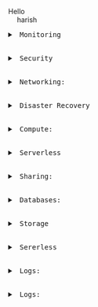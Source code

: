 Hello  
&emsp; harish

<pre>
<details>
<summary> Monitoring </summary>
  AWS CloudTrail:
    Continuously log your AWS account activity
    Compliance aid, Data exfiltration, Operational issue troubleshooting, Security analysis
</details>

<details>
<summary> Security </summary>
IAM:
  Securely manage access to AWS services and resources per AWS account.
  Access Managements
    Users
    Groups
    Polices
    Roles
    MFA
    CloudShell
  Access Reports
    Security Tools
    IAM Acces Advisor
    Reports
Certificate Manager:
  A service that provides a highly available private CA without the upfront investment and ongoing maintenance costs of operating your own private CA.
Key Management Service(KMS)
  A service that helps you create and manage keys and control the use of encryption across a wide range of AWS services and in your applications.
  Easily create keys and control encryption across AWS and beyond
  Centralized key management, Encryption for all your applications, Built-in auditing, Secure, Compliance
Organizations:
  AWS Organizations is a service that enables you to centrally manage billing, control access, compliance, security and share resources across your AWS accounts.
  Centrally manage and govern your environment as you scale your AWS resources.
  A service that helps you to provision, manage, and deploy public and private SSL/TLS certificates for use with AWS services and your internal connected resources.
Security Hub
  Manage your compliance and security.
Amazon GuardDuty
  Threat detection and continuous monitoring of your AWS Accounts.
  Intelligent threat protection for accounts and workloads
  Analyze VPC Flow logs, AWS CloudTrail management event logs, DNS query logs, AWS CloudTrail S3 data event logs, and Kubernetes (EKS) audit logs to generate security findings.
  Protect your compute workloads
    Detect when your EC2 instance are used to mine cryptocurrency or communicate with IP addresses and domains associated with known malicious actors.
  Protect your AWS credential
    Detect when your AWS credentials are used in a suspicious way, such as from IP addresses associated with known malicious actors, or in an a way that deviates from their expected behavior.
  Protect your data stored in Amazon S3 buckets
    Detect when data stored in your Amazon S3 buckets is accessed in a highly suspicious manner, such as when an unusual volume of objects are retrieved form an unusual location
Amazon Inspector:
  automated and continual vulnerability management at scale
  Assess, audit, and evaluate the configurations of your AWS resources.
  Automated and continual vulnerability management at scale
Amazon Macie
  Macie helps you discover and analyze sensitive data in S3 at scale, including personal identifiable information (PII) such as names, addresses, and credit card numbers.
  Continually strengthen your data security posture
  Discover sensitive data across your Amazon S3 environment to enable visibility and automated remediation of data security risks.
  Discover sensitive data for compliance
    Schedule data analysis on a one-time, daily, weekly, or monthly basis to ensure sensitive data is discovered and protected.
  Detect and protect sensitive data during migration to AWS
    Use Macie during data ingestion to determine if sensitive data has been appropriately protected.
  Increase visibility into where your most business-critical data exist in Amazon S3.
    Use Macie to automatically and continually evaluate all your sensitive data stored in S3 buckets.
Amazon Detective
  Investigate potential security issues or suspicious activities
  Analyze, investigate, and quickly identify the root cause of potential security issues or suspicious activities. Amazon Detective is directly integrated with GuardDuty making it easy to kickstart incident investigations when a threat is detected.
AWS Security Hub
  Automate security checks, manage security findings, and identify the highest priority security issues across your AWS environment. If enabled, All GuardDuty findings are automatically sent to AWS Security Hub.
Trusted Advisor:
  Cost optimization, Performance, Security, Fault tolerance, Service limits
AWS Shield:
  Managed DDoS protection service
AWS WAF:
  Protect your web applications from common web exploits Global 
</details>

<details>
<summary> Networking: </summary>
VPC:
  VPC endpoint to access Amazon SQS
  An internet gateway is a horizontally scaled, redundant, and highly available VPC component that allows communication between instances in your VPC and the internet
  AWS Site-to-Site VPN (aka VPN Connection) enables you to securely connect your on-premises network or branch office site to your Amazon Virtual Private Cloud (Amazon VPC).
  You can use a network address translation (NAT) instance in a public subnet in your VPC to enable instances in the private subnet to initiate outbound IPv4 traffic to the Internet or other AWS services, but prevent the instances from receiving inbound traffic initiated by someone on the Internet
VPN CloudHub
  If you have multiple AWS Site-to-Site VPN connections, you can provide secure communication between sites using the AWS VPN CloudHub
  This enables your remote sites to communicate with each other, and not just with the VPC.
Network ACLs: 
  A network access control list (ACL) is an optional layer of security for your VPC that acts as a firewall for controlling traffic in and out of one or more subnets
Security group
  A security group acts as a virtual firewall that controls the traffic for one or more instances.)
VPCs: 
  Amazon Virtual Private Cloud (Amazon VPC) enables you to launch AWS resources into a virtual network that you've defined.
Subnets:
  A subnet is a range of IP addresses in your VPC. After creating a VPC, you can add one or more subnets in each Availability Zone.
Route tables: 
  A route table contains a set of rules, called routes, that are used to determine where network traffic from your subnet or gateway is directed.
Internet gateways: 
  An internet gateway is a horizontally scaled, redundant, and highly available VPC component that enables communication between your VPC and the internet.
Egress only internet gateways: 
  An egress-only internet gateway is for use with IPv6 traffic only. To enable outbound-only internet communication over IPv4, use a NAT gateway instead.
DHCP option sets: 
  The Dynamic Host Configuration Protocol (DHCP) provides a standard for passing configuration information to hosts on a TCP/IP network.
Elastic IP addresses: 
  An Elastic IP address is a static IPv4 address designed for dynamic cloud computing
VPC endpoints: 
  A VPC endpoint enables connections between a virtual private cloud (VPC) and supported services, without requiring that you use an internet gateway, NAT device, VPN connection, or AWS Direct Connect connection. Therefore, your VPC is not exposed to the public internet.
VPC endpoint services: 
  You can create your own application in your VPC and configure it as an AWS PrivateLink-powered service (referred to as an endpoint service). Other AWS principals can create a connection from their VPC to your endpoint service using an interface VPC endpoint or a Gateway Load Balancer endpoint, depending on the type of service
NAT gateways: 
  You can use a network address translation (NAT) gateway to enable instances in a private subnet to connect to services outside your VPC but prevent such external services from initiating a connection with those instances. There are two types of NAT gateways: public and private.
  A public NAT gateway enables instances in private subnets to connect to the internet but prevents them from receiving unsolicited inbound connections from the internet. You should associate an elastic IP address with a public NAT gateway and attach an internet gateway to the VPC containing it.
  A private NAT gateway enables instances in private subnets to connect to other VPCs or your on-premises network but prevents any unsolicited inbound connections from outside your VPC. You can route traffic from the NAT gateway through a transit gateway or a virtual private gateway.
  
</details>

<details>
<summary> Disaster Recovery </summary>
</details>

<details>
<summary> Compute: </summary>
<h4>EC2</h4>
  <b>Instances:</b>
    EC2: connect (EC2 connect,session manager, ssh client, EC2 serial console), Roles, EFS or FSx Support within subnet for EFS or FSx /mnt/efs/fs1/
    Spot, Reserved, Dedicated, saving plan, scheduled, capacity reservation
    types: General purpose(M7g,T4g), Memory Optimised(R7g, X2gd), compute optimized (C7g), Storage Optimized(I4g, D3), accelarated Computing(P4, DL1, G5g), HPC Optimized(HPC7g) 
    Free Tier: Time:720hrs, Type:t2micro or t3 micro, EBS: 30GB, IO's: 1milllion, snapshot: 1GB, Bandwidth Internet: 100GB
    Template
  <b>Placement Groups:</b>
	Partition – 
		spreads your instances across logical partitions such that groups of instances in one partition do not share the underlying hardware with groups of instances in different partitions
		This strategy is typically used by large distributed and replicated workloads, such as Hadoop, Cassandra, and Kafk
	Cluster – 
		packs instances close together inside an Availability Zone. This strategy enables workloads to achieve the low-latency network performance necessary for tightly-coupled node-to-node communication that is typical of HPC applications.
	Spread – 
		strictly places a small group of instances across distinct underlying hardware to reduce correlated failures
		
  <b>Images:</b>
    AMI
    EC2 image builder (docker image, Amazon image)
  <b>EBS:</b>
    Volumes
    snapshots
    Life cycle manager (Create, delete, retension, copy of snapshots and AMI)
  <b>Network & Security:</b>
    SG
    EIP
    Placement Groups: cluster, partition and spread
    key pairs
    Network Interface:
  <b>LB:</b>
    ALB (HTTP, HTTPS), NLB (TCP, UDP, TLS), GLB (On Pemises)
    Target group: EC2, IP, ALB, Lambda
  ASG: templates, size, policies, notifications
  
<h4>ECS (Elastic container service):</h4>
  <b>Launch Types:</b> 
    EC2 with ECS agent and Docker
    integrations ECR, Cloud watch logs, S3, Dynamodb
    Roles for each task
  Fargate: serverless, no ec2 instances, not infrastructure
  ALB integration
  NLB for high throughput
  Mount EFS Data volumes for ECS both fargate and EC2
  external EC2 integration
  ASG default
  ECS cluster
  Task Definition (Docker files for build image)
  service for deploying the image
  
ECR:
  Docker registry, Elastic kubernates cluster
  maintain versions
  maintains security and scanns images
  
EKS:
  Public Load balancer
  private master node and worker nodes
  ASG
  uses EC2 or Forage
  need storage class
  container storage interface
  Data Volumes like EBS for EC2 and Fargate for EFS, FSx luster, NetApp ONTAP
  
App Runner:
  Container Registry or Source Repository
  provider ECR or Amazon ECR public
  container image
  instace type and infra
  Autoscaling
  health check
  security
  Networking
  Observability
SQS:
	consumer pull data
	data deleted after consumed
	can have many workers
	Orering guarentied with FIFO

SNS:
	push data to many subscribers
	upto 12,000,000 subscribers
	not persistant (may lose data)
	pub/sub
	upto 100,000 topics
	integrates with SQS

Amazon MQ:
	Managed broker service for Onpremises applications RabbitMQ, ActiveMQ 
	no autoscaling
	run on multi AZ's
	has feature like SQS and SNS
Global Accelerator:
	accelerates traffic based on user accessed regions. ex two ec2 instances ec2A in ap-south-1 ec2B in us-east-1 india user access ap-south-1 
	Fit for Non-HTTP i.e TCP and UDP
	Anycast
	Scale for increased application utilization
	Accelerate latency-sensitive applications
	Disaster recovery for multi-Region & multi-Availability Zone resiliency
	Elastic IP, EC2, ALB, NLB, public or private 
	Security protects from DDOS
Cloud Front:
	fit for HTTP, HTTPS
	Global
	Telemetry
	Reports & Analysis
	Security & Key management
	S3: 
		Create control setting, 
		shield, 
		cache behaviour, 
		restrict viewer acces, 
		cache policy, 
		lambda function association, 
		WAF, 
		SSl Certificate, 
		Invalidate cache
	API Gateway
	LB
	Media Contianer
	MediPackage
</details>

<details>
<summary> Serverless </summary>
Lambda:
  short execution
  autoscaling automated
  multi programming language
  128MB to upto 10GB Ram
  max execution time 15min
  env variable 4KB
  capacity 512MB to 10GB
  concurrent executions 1000
  zip 50MB, uncompressed code + dependencies 250MB
  cloud watch
  
API Gateway:
  Integrates with Lambda, HTTP, Mock, AWS Services, VPC link
  support Web socket
  Api Versioning
  Security Authentication and Authorization
  request throttling
  swagger
  transform and validate api request and response
  cache api response
  SDK
  End point Types:
    Edge Optimized: for global clients
    Regional: same region,  combines cloud front 
    Private: access within VPC
  Security:
  
Step Function:
  integrates SQS, SNS, Lambda, EC2 etc
  create a work flow
  
Cognito:
  Gives users identity to interact with Web and Mobile APplicaitons
  Congito USer pool: sign in functionality for App users
  Congnito Identity Pool: Provide AWS credentials to users
  authenticate with SAML
  serverless database for User login 
  password reset
  Authencation and Authorization Server that provide Token to authenticate with API Gateway
  User pools provide: 
    1. Sign-up and sign-in services. 
    2. A built-in, customizable web UI to sign in users. 
    3. Social sign-in with Facebook, Google, Login with Amazon, and Sign in with Apple, as well as sign-in with SAML identity providers from your user pool. 
    4. User directory management and user profiles. 
    5. Security features such as multi-factor authentication (MFA), checks for compromised credentials, account takeover protection, and phone and email verification. 
    6. Customized workflows and user migration through AWS Lambda triggers.
  Identity Pools - 
    Identity pools provide AWS credentials to grant your users access to other AWS services. 
    To enable users in your user pool to access AWS resources, you can configure an identity pool to exchange user pool tokens for AWS credentials. So, identity pools aren't an authentication mechanism in themselves
Elastic BeanStack:
	end to end web application management
	web server emd
	worker env
	creates ASG
	Creates LB
	Creates EC2 instance
	Cloud formation
EMR:
	Hadoop cluster
	vast amound of Data
	Apache spark, HBase, Pestro, Flink
	Autoscalling
	data processing, machine learning, web indexing, big data
	core node, task nodes
Glue:
	ETL extract, Transform and Load
	s3 to RDS, CSV to PDF etc
	one database to another DB
	glue jobs
	glue databrew
	glue studio
	glue streaming ETL
</details>

<details>
<summary> Sharing: </summary>
EFS:
  NFS (Network file syste)
  supports only Linux (not windows)
  Region or zone
  pay per use Auto storage update
  unlimited client, max PB, elastic throughput
  storage classes:
    standard: frequently accessed
    EFS-IA: life cycle policy
  EC2 location: /mnt/efs/fs1/
  Backup
  Data Sync
  Data Transfer

FSx:
  for NetApp ONTAP 
    aws or onpremises
    accessable from windows, linux, mac
    SMB, NFS, iSCSI protocols,
    multi region replication, 
    3GB/s throughput, 
    IA access,
    1TB to 192TB
    Integrate Microsoft Active Directory (AD)
  for OpenZFS:
    aws or onpremises
    accessable from  windows, linux, mac NFS protocol v3, v4, v4.1, v4.2
    21GB/s throughput
    single AZ's
    64Gb to 512TB
  for Windows:
    aws or onpremises
    accessable from  windows, linux,
    single and Multi Az deploy
    Active Directory Integration
    32Gb to 65TB
  for Luster:
    aws or onpremises
    accessable from Linux over POSIX protocol
    integrates with S3, Sage Maker, EKS, Batch, AWS parallelCluster
    100+/GB/s throughput
    1.2RB and 2.4TB storage support
</details>

<details>
<summary> Databases: </summary>
RDBMS: RDS, Aurora great for joins
NoSql : Dynamodb (JSON), Elasticache(key/value pair) Neptune (Graph), Document DB(MongoDB), Keyspaces(Cassendra)
Object Store: S3
Data warehouse: Redshift, Athena, EMR
Search: OpenSearch(JSON), free text, unstructured searches
Graphs: Neptune
Ledger: Quantom Ledger Database
Time seeries: Amazon Time series
RDS:
  RDS Proxy
  RDS Security
  Aurora MySql:
    5time throughput than MySql
    update 128TB autoscaling
    6way replication accross 3AZ's
    Upto 15 read replicas with 10ms lag
    Automatic Monitor on failore
  Aurora Postgres:
    3time throughput than MySql
    update 128TB autoscaling
    6way replication accross 3AZ's
    Upto 15 read replicas with 10ms lag
    Automatic Monitor on failore
  MySql:
    upto 64TB
    15 read replicas per instance
    point in time recovery
    support general purpose memory optimized
  Postgres:
    high volume environments
    15 read replicas per instance
    point in time recovery
    support general purpose memory optimized
  Oracle:
    deploys in Oracle cloud
  MariaDB:
    upto 64TB
    point in time recovery
    15 read replicas per instance
    support general purpose memory optimized
    Supports global transaction ID (GTID) and thread pooling.
  MS Sql Server
Elasticache:
  Redis cluster: Multi AZ, Read Replicas, High availability, on premises support, SSL connection, 13GB to 2TB storage. 
  memchache cluster:
    
DynamoDB:
  NoSQL,
  distributed DB
  handles millions of request and trillions of rows
  autoscalling
  Multizone deployment
  tables, items(rows),max item size 4KB, 
  scalare type, Document type, Set Type of Data types
  pay on use not fixed storage or ram
  RCU and WCU autoscalling
  Dynamodb Accelerator:
    inmemory cache for DynamoDB
    solve read congesion by cacheing
    contains nodes to call DynamoDB tables
  Dynamodb Stream:	
    Order stream item level modification in table
    react to changes
    real time analytics
    implements cross region replication
    invoke lamdbda on change to DynamoDB
    24 hours retension
    Dynamodb kinesis adapter
    Dynamodb -> Dynamodb Stream -> kinesis Data Stream -> Kinesis Firehose -> (Redshift or S3 or Opensearch)
  Global Table:
    two replication in multiple regions
    active-active replication
    Must enable DynamoDB Stream as pre requisite
  DynamoDB TTL:
    automatically expire items after a while
  backups and point in time recovery
  export backup to s3 will not effect DB performance
  
Document DB:
  Aurora Verions for MongoDB
  store query and index
  Automatic scale to workload with millions of request
Neptune:
  Social network
  Highly connected datasets
  Billions of relations
  Knowledge graphs, fraud detection, social network
  
Keyspaces:
  Cassendra type of service
  serverles
  automatic scale
  Using Cassendra Query language (CQL)
  Encryption, backup, point in time recovery 35 days
  
QLDB(Quantum Ledger Database)
  replicates accross 3 availabilty zones
  once written cannot be modified
  ledger is book of financial transactions
  immutable system no entry can be removed
  ledger block chain framework
Time series:
  Serverless DB
  Automatically scale
  store and analyse trillions of records
  IOT apps, operation applicaitons, real time analytics
  
Redshift:
  OLAP database
  Datawarehouse
  columinar storage data
  serverless, automatically scale data,
  pay as you go
  SQl interface
  BI Tool integration like Quicksight, Tablue
  Redshift Spectrum
  query on S3 without loading it.
  query submitted to 1000s of Redshift spectrum nodes
Lake formation:
	central place to have all data to Analyze
	Discover, cleans, transform ingest, 
	S3, RDS, NoSql, Fine grained Access Controll
	Centralized Access control
	Data lake in S3
</details>

<details>
<summary> Storage </summary>
DataSync:
  Onpremises 
  install Agent
  transfer from Onpremises  DataSync to s3, EFS, FSx
  transfer from (S3, EFS, FSx, HDFS, NFS, SMB) DataSync to (S3, EFS, FSx)
Transfer Family:
  FTP. SFTP, FTPS,AS2
  
Storage Gateway:
  Transfer On-premises data
  disaster recovery
  backup and restore
  (S3 file gateway) - storage gateway device - (s3 storage - Glacier)
  (FSx file gateway) - storage gateway device - (FSx storage - S3 storage)
  volume gateway - storage gateway device - (s3 storage - EBS), 
  tape gateway - storage gateway device - (s3 storage - Glacier Deep archive)
  S3 File Gateway:
    supports s3 All types
    support NFS and SMB
  FSx File Gateway:
    for windows server data transfer
    support Active Directory
    NFS and SMB
  Volume Gateway:
    supoort iSCSI protocol backed by s3
    EBS snapshots
  Tape Gateway:
    physical tapes
    backed by s3 Glacier
  
Snow family:
  import or export to S3, compute and storage only, import tape into storage gateway
  snowcone:
    2CPU, 4GB Ram, 8TB HDD to 14TB SSD
  snowball:
    storage optimized (40CPU, 80GB RAm, 80TB HDD 1 TB SSD), Compute Optimized(52CP, 208RAM, 40TB HDD, 8TB SSD)
  snowmobile:
    PB of Data

S3:
  names are globally unique but bucket is created within a region
  ACL's
  versioning
  Encryption: SSE-KMS, SSE-S3, DSSE-KMS, SSE-C (User upload key + object), client side encryption( user encrypts the file and upload to S3)
  bucket key
  Object lock
  MFA
  max Obj size 5TB
  upload >5GB multipart upload
  presigned url
  cloud trail
  Notificatin
  Transfer Accelarator
  static website hosting
  requester pay
  Bucket policy (statement [{Sid:"UniqueID", Effect: "Allow/Deny", principal: "Account", Action:"GET/PUT/POST/UPDATE", Resources: "bucket path"}]
  CORS
  Performance: 
    3500 PUT/DELET/Create requests per sec
    5500 GET Head request per sec per prefix in bucket
  
  Life Cycle Rule
    Automate rules when to move data to which storage classes
    
  Replication Rule
  storage classes: 
    standard,: multi AZ's, immediate access
    intelligent-IA: multi zone, Automate convert to Infrequent access classes
    standard-IA: multi zone, can access after 30 days min storage duration
    one zone IA: one zone, 30days
    Glacier instant retrival: multizone, min storage 90 days
    Glacier flexible retrival: multizone, 90 days
    Glacier Deep Archival: multi AZ, min storage 180 days
    reduced redendency
</details>

<details>
<summary> Sererless </summary>
</details>

<details>
<summary> Logs: </summary>
</details>

<details>
<summary> Logs: </summary>
</details>
